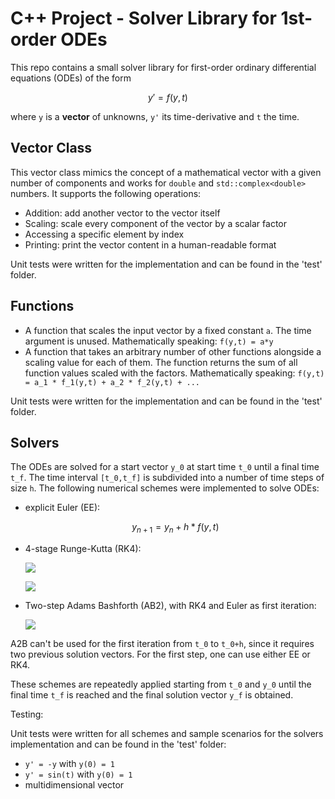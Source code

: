 # C++ Project - Solver Library for 1st-order ODEs

This repo contains a small solver library for first-order ordinary differential equations (ODEs) of the form

```math
y' = f(y,t)
```

where `y` is a **vector** of unknowns, `y'` its time-derivative and `t` the time.

## Vector Class

This vector class mimics the concept of a mathematical vector with a given number of components and works for `double` and `std::complex<double>` numbers. It supports the following operations:

- Addition: add another vector to the vector itself
- Scaling: scale every component of the vector by a scalar factor
- Accessing a specific element by index
- Printing: print the vector content in a human-readable format

Unit tests were written for the implementation and can be found in the 'test' folder.

## Functions

- A function that scales the input vector by a fixed constant `a`. The time argument is unused. Mathematically speaking: `f(y,t) = a*y`
- A function that takes an arbitrary number of other functions alongside a scaling value for each of them. The function returns the sum of all function     values scaled with the factors. Mathematically speaking:
  `f(y,t) = a_1 * f_1(y,t) + a_2 * f_2(y,t) + ...`

Unit tests were written for the implementation and can be found in the 'test' folder.

## Solvers

The ODEs are solved for a start vector `y_0` at start time `t_0` until a final time `t_f`. The time interval `[t_0,t_f]` is subdivided into a number of time steps of size `h`.
The following numerical schemes were implemented to solve ODEs:

- explicit Euler (EE):
    ```math
    y_{n+1} = y_n + h * f(y,t)
    ```
- 4-stage Runge-Kutta (RK4):

  ![](https://wikimedia.org/api/rest_v1/media/math/render/svg/0b7865da10afe692831b0cdb375f9e41021c5da2)

  ![](https://wikimedia.org/api/rest_v1/media/math/render/svg/4b038c70313036aabe58cdc5d6ec6ecb098dbb70)

- Two-step Adams Bashforth (AB2), with RK4 and Euler as first iteration:

  ![](https://wikimedia.org/api/rest_v1/media/math/render/svg/e7c19f4ef1a113146a6c50f5e32e6f4b07765c4d)

A2B can't be used for the first iteration from `t_0` to `t_0+h`, since it requires two previous solution vectors. For the first step, one can use either EE or RK4.

These schemes are repeatedly applied starting from `t_0` and `y_0` until the final time `t_f` is reached and the final solution vector `y_f` is obtained.

Testing:

Unit tests were written for all schemes and sample scenarios for the solvers implementation and can be found in the 'test' folder:

- `y' = -y` with `y(0) = 1`
- `y' = sin(t)` with `y(0) = 1`
- multidimensional vector
